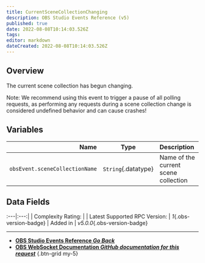 ```yaml
---
title: CurrentSceneCollectionChanging
description: OBS Studio Events Reference (v5)
published: true
date: 2022-08-08T10:14:03.526Z
tags: 
editor: markdown
dateCreated: 2022-08-08T10:14:03.526Z
---
```


## Overview
The current scene collection has begun changing.

Note: We recommend using this event to trigger a pause of all polling requests, as performing any requests during a scene collection change is considered undefined behavior and can cause crashes!

## Variables
Name | Type | Description | 
----:|:----:|:------------|
`obsEvent.sceneCollectionName` | `String`{.datatype} | Name of the current scene collection

## Data Fields
:---|:---:|
| Complexity Rating: | <span class="stars stars--1"></span>
| Latest Supported RPC Version: | *1*{.obs-version-badge}
| Added in | *v5.0.0*{.obs-version-badge}

---

- [<i class="mdi mdi-chevron-left"></i>**OBS Studio Events Reference *Go Back***](/en/Broadcasters/OBS/Events)
- [<i class="mdi mdi-github"></i> **OBS WebSocket Documentation *GitHub documentation for this request***](https://github.com/obsproject/obs-websocket/blob/master/docs/generated/protocol.md#currentscenecollectionchanging)
{.btn-grid my-5}